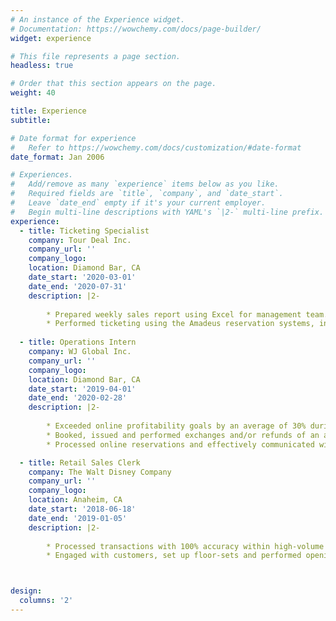 ```yaml
---
# An instance of the Experience widget.
# Documentation: https://wowchemy.com/docs/page-builder/
widget: experience

# This file represents a page section.
headless: true

# Order that this section appears on the page.
weight: 40

title: Experience
subtitle:

# Date format for experience
#   Refer to https://wowchemy.com/docs/customization/#date-format
date_format: Jan 2006

# Experiences.
#   Add/remove as many `experience` items below as you like.
#   Required fields are `title`, `company`, and `date_start`.
#   Leave `date_end` empty if it's your current employer.
#   Begin multi-line descriptions with YAML's `|2-` multi-line prefix.
experience:
  - title: Ticketing Specialist
    company: Tour Deal Inc.
    company_url: ''
    company_logo: 
    location: Diamond Bar, CA
    date_start: '2020-03-01'
    date_end: '2020-07-31'
    description: |2-
        
        * Prepared weekly sales report using Excel for management team.
        * Performed ticketing using the Amadeus reservation systems, including reissue, revalidation, refund, rerouting, and recalculation of fares.
        
  - title: Operations Intern
    company: WJ Global Inc.
    company_url: ''
    company_logo: 
    location: Diamond Bar, CA
    date_start: '2019-04-01'
    date_end: '2020-02-28'
    description: |2-
    
        * Exceeded online profitability goals by an average of 30% during summer 2019.
        * Booked, issued and performed exchanges and/or refunds of an average of 100 flight tickets per week.
        * Processed online reservations and effectively communicated with providers.

  - title: Retail Sales Clerk
    company: The Walt Disney Company
    company_url: ''
    company_logo: 
    location: Anaheim, CA
    date_start: '2018-06-18'
    date_end: '2019-01-05'
    description: |2-
    
        * Processed transactions with 100% accuracy within high-volume and fast-paced work environment. 
        * Engaged with customers, set up floor-sets and performed opening and/or closing procedures.



design:
  columns: '2'
---
```

